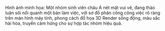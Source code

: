 Hình ảnh minh họa: Một nhóm sinh viên châu Á nét mặt vui vẻ, đang thảo luận sôi nổi quanh một bàn làm việc, với sơ đồ phân công công việc rõ ràng trên màn hình máy tính, phong cách đồ họa 3D Render sống động, màu sắc hài hòa, truyền cảm hứng cho sự hợp tác nhóm hiệu quả.